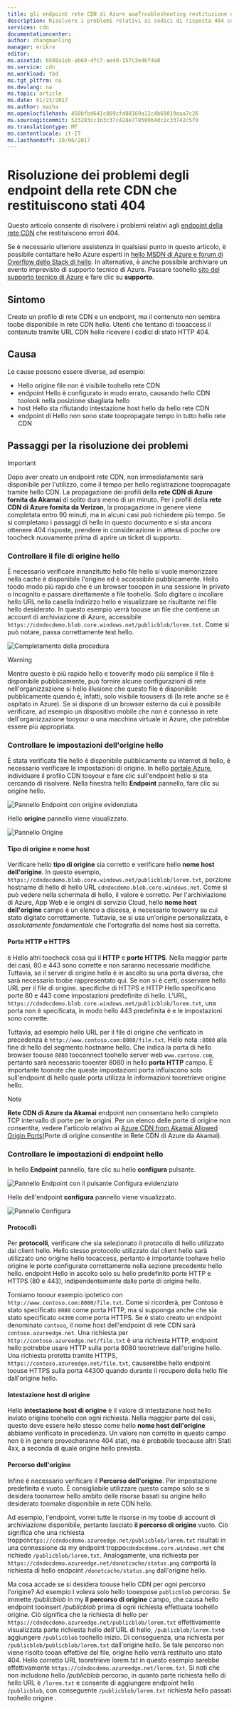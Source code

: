 ```yaml
---
title: gli endpoint rete CDN di Azure aaaTroubleshooting restituzione di stato 404 | Documenti Microsoft
description: Risolvere i problemi relativi ai codici di risposta 404 con endpoint della rete CDN.
services: cdn
documentationcenter: 
author: zhangmanling
manager: erikre
editor: 
ms.assetid: b588a1eb-ab69-4fc7-ae4d-157c3e46f4a8
ms.service: cdn
ms.workload: tbd
ms.tgt_pltfrm: na
ms.devlang: na
ms.topic: article
ms.date: 01/23/2017
ms.author: mazha
ms.openlocfilehash: 450bfbd641c869cfd88169a12c4b69819eaa7c26
ms.sourcegitcommit: 523283cc1b3c37c428e77850964dc1c33742c5f0
ms.translationtype: MT
ms.contentlocale: it-IT
ms.lasthandoff: 10/06/2017
---
```

# <a name="troubleshooting-cdn-endpoints-returning-404-statuses"></a>Risoluzione dei problemi degli endpoint della rete CDN che restituiscono stati 404
Questo articolo consente di risolvere i problemi relativi agli [endpoint della rete CDN](cdn-create-new-endpoint.md) che restituiscono errori 404.

Se è necessario ulteriore assistenza in qualsiasi punto in questo articolo, è possibile contattare hello Azure esperti in [hello MSDN di Azure e forum di Overflow dello Stack di hello](https://azure.microsoft.com/support/forums/). In alternativa, è anche possibile archiviare un evento imprevisto di supporto tecnico di Azure. Passare toohello [sito del supporto tecnico di Azure](https://azure.microsoft.com/support/options/) e fare clic su **supporto**.

## <a name="symptom"></a>Sintomo
Creato un profilo di rete CDN e un endpoint, ma il contenuto non sembra toobe disponibile in rete CDN hello.  Utenti che tentano di tooaccess il contenuto tramite URL CDN hello ricevere i codici di stato HTTP 404. 

## <a name="cause"></a>Causa
Le cause possono essere diverse, ad esempio:

* Hello origine file non è visibile toohello rete CDN
* endpoint Hello è configurato in modo errato, causando hello CDN toolook nella posizione sbagliata hello
* host Hello sta rifiutando intestazione host hello da hello rete CDN
* endpoint di Hello non sono state toopropagate tempo in tutto hello rete CDN

## <a name="troubleshooting-steps"></a>Passaggi per la risoluzione dei problemi
> [!IMPORTANT]
> Dopo aver creato un endpoint rete CDN, non immediatamente sarà disponibile per l'utilizzo, come il tempo per hello registrazione toopropagate tramite hello CDN.  La propagazione dei profili della <b>rete CDN di Azure fornita da Akamai</b> di solito dura meno di un minuto.  Per i profili della <b>rete CDN di Azure fornita da Verizon</b>, la propagazione in genere viene completata entro 90 minuti, ma in alcuni casi può richiedere più tempo.  Se si completano i passaggi di hello in questo documento e si sta ancora ottenere 404 risposte, prendere in considerazione in attesa di poche ore toocheck nuovamente prima di aprire un ticket di supporto.
> 
> 

### <a name="check-hello-origin-file"></a>Controllare il file di origine hello
È necessario verificare innanzitutto hello file hello si vuole memorizzare nella cache è disponibile l'origine ed è accessibile pubblicamente.  Hello toodo modo più rapido che è un browser tooopen in una sessione In privato o Incognito e passare direttamente a file toohello.  Solo digitare o incollare hello URL nella casella Indirizzo hello e visualizzare se risultante nel file hello desiderato.  In questo esempio verrà toouse un file che contiene un account di archiviazione di Azure, accessibile `https://cdndocdemo.blob.core.windows.net/publicblob/lorem.txt`.  Come si può notare, passa correttamente test hello.

![Completamento della procedura](./media/cdn-troubleshoot-endpoint/cdn-origin-file.png)

> [!WARNING]
> Mentre questo è più rapido hello e tooverify modo più semplice il file è disponibile pubblicamente, può fornire alcune configurazioni di rete nell'organizzazione si hello illusione che questo file è disponibile pubblicamente quando è, infatti, solo visibile toousers di (la rete anche se è ospitato in Azure).  Se si dispone di un browser esterno da cui è possibile verificare, ad esempio un dispositivo mobile che non è connesso in rete dell'organizzazione tooyour o una macchina virtuale in Azure, che potrebbe essere più appropriata.
> 
> 

### <a name="check-hello-origin-settings"></a>Controllare le impostazioni dell'origine hello
È stata verificata file hello è disponibile pubblicamente su internet di hello, è necessario verificare le impostazioni di origine.  In hello [portale Azure](https://portal.azure.com), individuare il profilo CDN tooyour e fare clic sull'endpoint hello si sta cercando di risolvere.  Nella finestra hello **Endpoint** pannello, fare clic su origine hello.  

![Pannello Endpoint con origine evidenziata](./media/cdn-troubleshoot-endpoint/cdn-endpoint.png)

Hello **origine** pannello viene visualizzato. 

![Pannello Origine](./media/cdn-troubleshoot-endpoint/cdn-origin-settings.png)

#### <a name="origin-type-and-hostname"></a>Tipo di origine e nome host
Verificare hello **tipo di origine** sia corretto e verificare hello **nome host dell'origine**.  In questo esempio, `https://cdndocdemo.blob.core.windows.net/publicblob/lorem.txt`, porzione hostname di hello di hello URL `cdndocdemo.blob.core.windows.net`.  Come si può vedere nella schermata di hello, il valore è corretto.  Per l'archiviazione di Azure, App Web e le origini di servizio Cloud, hello **nome host dell'origine** campo è un elenco a discesa, è necessario tooworry su cui stato digitato correttamente.  Tuttavia, se si usa un'origine personalizzata, è *assolutamente fondamentale* che l'ortografia del nome host sia corretta.

#### <a name="http-and-https-ports"></a>Porte HTTP e HTTPS
è Hello altri toocheck cosa qui il **HTTP** e **porte HTTPS**.  Nella maggior parte dei casi, 80 e 443 sono corrette e non saranno necessarie modifiche.  Tuttavia, se il server di origine hello è in ascolto su una porta diversa, che sarà necessario toobe rappresentato qui.  Se non si è certi, osservare hello URL per il file di origine.  specifiche di HTTPS e HTTP Hello specificano porte 80 e 443 come impostazioni predefinite di hello. L'URL, `https://cdndocdemo.blob.core.windows.net/publicblob/lorem.txt`, una porta non è specificata, in modo hello 443 predefinita è e le impostazioni sono corrette.  

Tuttavia, ad esempio hello URL per il file di origine che verificato in precedenza è `http://www.contoso.com:8080/file.txt`.  Hello nota `:8080` alla fine di hello del segmento hostname hello.  Che indica la porta di hello browser toouse `8080` tooconnect toohello server web `www.contoso.com`, pertanto sarà necessario tooenter 8080 in hello **porta HTTP** campo.  È importante toonote che queste impostazioni porta influiscono solo sull'endpoint di hello quale porta utilizza le informazioni tooretrieve origine hello.

> [!NOTE]
> **Rete CDN di Azure da Akamai** endpoint non consentano hello completo TCP intervallo di porte per le origini.  Per un elenco delle porte di origine non consentite, vedere l'articolo relativo ai [Azure CDN from Akamai Allowed Origin Ports](https://msdn.microsoft.com/library/mt757337.aspx)(Porte di origine consentite in Rete CDN di Azure da Akamai).  
> 
> 

### <a name="check-hello-endpoint-settings"></a>Controllare le impostazioni di endpoint hello
In hello **Endpoint** pannello, fare clic su hello **configura** pulsante.

![Pannello Endpoint con il pulsante Configura evidenziato](./media/cdn-troubleshoot-endpoint/cdn-endpoint-configure-button.png)

Hello dell'endpoint **configura** pannello viene visualizzato.

![Pannello Configura](./media/cdn-troubleshoot-endpoint/cdn-configure.png)

#### <a name="protocols"></a>Protocolli
Per **protocolli**, verificare che sia selezionato il protocollo di hello utilizzato dai client hello.  Hello stesso protocollo utilizzato dal client hello sarà utilizzato uno origine hello tooaccess, pertanto è importante toohave hello origine le porte configurate correttamente nella sezione precedente hello hello.  endpoint Hello in ascolto solo su hello predefinito porte HTTP e HTTPS (80 e 443), indipendentemente dalle porte di origine hello.

Torniamo tooour esempio ipotetico con `http://www.contoso.com:8080/file.txt`.  Come si ricorderà, per Contoso è stato specificato `8080` come porta HTTP, ma si supponga anche che sia stato specificato `44300` come porta HTTPS.  Se è stato creato un endpoint denominato `contoso`, il nome host dell'endpoint di rete CDN sarà `contoso.azureedge.net`.  Una richiesta per `http://contoso.azureedge.net/file.txt` è una richiesta HTTP, endpoint hello potrebbe usare HTTP sulla porta 8080 tooretrieve dall'origine hello.  Una richiesta protetta tramite HTTPS, `https://contoso.azureedge.net/file.txt`, causerebbe hello endpoint toouse HTTPS sulla porta 44300 quando durante il recupero della hello file dall'origine hello.

#### <a name="origin-host-header"></a>Intestazione host di origine
Hello **intestazione host di origine** è il valore di intestazione host hello inviato origine toohello con ogni richiesta.  Nella maggior parte dei casi, questo deve essere hello stesso come hello **nome host dell'origine** abbiamo verificato in precedenza.  Un valore non corretto in questo campo non è in genere provocheranno 404 stati, ma è probabile toocause altri Stati 4xx, a seconda di quale origine hello prevista.

#### <a name="origin-path"></a>Percorso dell'origine
Infine è necessario verificare il **Percorso dell'origine**.  Per impostazione predefinita è vuoto.  È consigliabile utilizzare questo campo solo se si desidera toonarrow hello ambito delle risorse basati su origine hello desiderato toomake disponibile in rete CDN hello.  

Ad esempio, l'endpoint, vorrei tutte le risorse in my toobe di account di archiviazione disponibile, pertanto lasciato **il percorso di origine** vuoto.  Ciò significa che una richiesta troppo`https://cdndocdemo.azureedge.net/publicblob/lorem.txt` risultati in una connessione da my endpoint troppo`cdndocdemo.core.windows.net` che richiede `/publicblob/lorem.txt`.  Analogamente, una richiesta per `https://cdndocdemo.azureedge.net/donotcache/status.png` comporta la richiesta di hello endpoint `/donotcache/status.png` dall'origine hello.

Ma cosa accade se si desidera toouse hello CDN per ogni percorso l'origine?  Ad esempio I voleva solo hello tooexpose `publicblob` percorso.  Se immette */publicblob* in my **il percorso di origine** campo, che causa hello endpoint tooinsert */publicblob* prima di ogni richiesta effettuata toohello origine.  Ciò significa che la richiesta di hello per `https://cdndocdemo.azureedge.net/publicblob/lorem.txt` effettivamente visualizzata parte richiesta hello dell'URL di hello, `/publicblob/lorem.txt`e aggiungere `/publicblob` toohello inizio. Di conseguenza, una richiesta per `/publicblob/publicblob/lorem.txt` dall'origine hello.  Se tale percorso non viene risolto tooan effettive del file, origine hello verrà restituito uno stato 404.  Hello corretto URL tooretrieve lorem.txt in questo esempio sarebbe effettivamente `https://cdndocdemo.azureedge.net/lorem.txt`.  Si noti che non includono hello */publicblob* percorso, in quanto parte richiesta hello di hello URL è `/lorem.txt` e consente di aggiungere endpoint hello `/publicblob`, con conseguente `/publicblob/lorem.txt` richiesta hello passati toohello origine .

